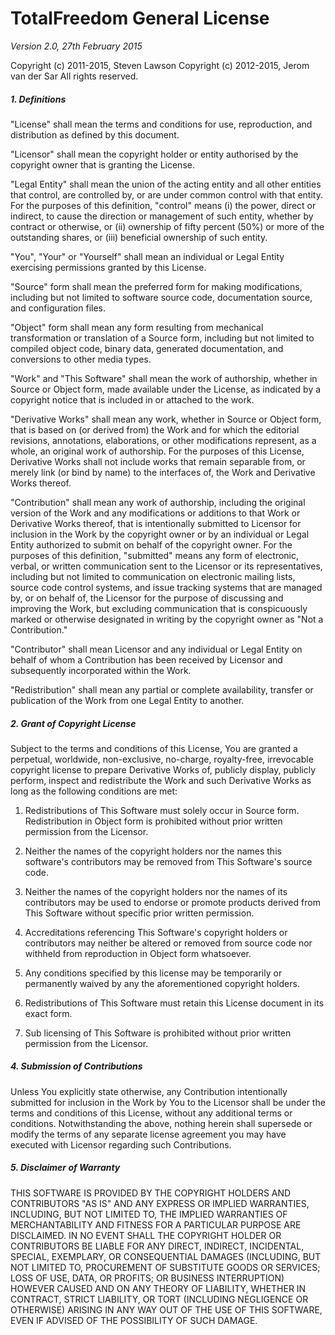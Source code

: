 # TotalFreedom General License #
_Version 2.0, 27th February 2015_

Copyright (c) 2011-2015, Steven Lawson
Copyright (c) 2012-2015, Jerom van der Sar
All rights reserved.

##### 1. Definitions #####
"License" shall mean the terms and conditions for use, reproduction, and distribution as defined by this document.

"Licensor" shall mean the copyright holder or entity authorised by the copyright owner that is granting the License.

"Legal Entity" shall mean the union of the acting entity and all other entities that control, are controlled by, or are under common control with that entity. For the purposes of this definition, "control" means (i) the power, direct or indirect, to cause the direction or management of such entity, whether by contract or otherwise, or (ii) ownership of fifty percent (50%) or more of the outstanding shares, or (iii) beneficial ownership of such entity.

"You", "Your" or "Yourself" shall mean an individual or Legal Entity exercising permissions granted by this License.

"Source" form shall mean the preferred form for making modifications, including but not limited to software source code, documentation source, and configuration files.

"Object" form shall mean any form resulting from mechanical transformation or translation of a Source form, including but not limited to compiled object code, binary data, generated documentation, and conversions to other media types.

"Work" and "This Software" shall mean the work of authorship, whether in Source or Object form, made available under the License, as indicated by a copyright notice that is included in or attached to the work.

"Derivative Works" shall mean any work, whether in Source or Object form, that is based on (or derived from) the Work and for which the editorial revisions, annotations, elaborations, or other modifications represent, as a whole, an original work of authorship. For the purposes of this License, Derivative Works shall not include works that remain separable from, or merely link (or bind by name) to the interfaces of, the Work and Derivative Works thereof.

"Contribution" shall mean any work of authorship, including the original version of the Work and any modifications or additions to that Work or Derivative Works thereof, that is intentionally submitted to Licensor for inclusion in the Work by the copyright owner or by an individual or Legal Entity authorized to submit on behalf of the copyright owner. For the purposes of this definition, "submitted" means any form of electronic, verbal, or written communication sent to the Licensor or its representatives, including but not limited to communication on electronic mailing lists, source code control systems, and issue tracking systems that are managed by, or on behalf of, the Licensor for the purpose of discussing and improving the Work, but excluding communication that is conspicuously marked or otherwise designated in writing by the copyright owner as "Not a Contribution."

"Contributor" shall mean Licensor and any individual or Legal Entity on behalf of whom a Contribution has been received by Licensor and subsequently incorporated within the Work.

"Redistribution" shall mean any partial or complete availability, transfer or publication of the Work from one Legal Entity to another.

##### 2. Grant of Copyright License #####
 Subject to the terms and conditions of this License, You are granted a perpetual, worldwide, non-exclusive, no-charge, royalty-free, irrevocable copyright license to prepare Derivative Works of, publicly display, publicly perform, inspect and redistribute the Work and such Derivative Works as long as the following conditions are met:

1. Redistributions of This Software must solely occur in Source form. Redistribution in Object form is prohibited without prior written permission from the Licensor.

2. Neither the names of the copyright holders nor the names this software's contributors may be removed from This Software's source code. 

3. Neither the names of the copyright holders nor the names of its contributors may be used to endorse or promote products derived from This Software without specific prior written permission.

4. Accreditations referencing This Software's copyright holders or contributors may neither be altered or removed from source code nor withheld from reproduction in Object form whatsoever.

5. Any conditions specified by this license may be temporarily or permanently waived by any the aforementioned copyright holders.

6. Redistributions of This Software must retain this License document in its exact form.

7. Sub licensing of This Software is prohibited without prior written permission from the Licensor.

##### 4. Submission of Contributions #####
Unless You explicitly state otherwise, any Contribution intentionally submitted for inclusion in the Work by You to the Licensor shall be under the terms and conditions of this License, without any additional terms or conditions. Notwithstanding the above, nothing herein shall supersede or modify the terms of any separate license agreement you may have executed with Licensor regarding such Contributions.

##### 5. Disclaimer of Warranty #####
THIS SOFTWARE IS PROVIDED BY THE COPYRIGHT HOLDERS AND CONTRIBUTORS "AS IS" AND ANY EXPRESS OR IMPLIED WARRANTIES, INCLUDING, BUT NOT LIMITED TO, THE IMPLIED WARRANTIES OF MERCHANTABILITY AND FITNESS FOR A PARTICULAR PURPOSE ARE DISCLAIMED. IN NO EVENT SHALL THE COPYRIGHT HOLDER OR CONTRIBUTORS BE LIABLE FOR ANY DIRECT, INDIRECT, INCIDENTAL, SPECIAL, EXEMPLARY, OR CONSEQUENTIAL DAMAGES (INCLUDING, BUT NOT LIMITED TO, PROCUREMENT OF SUBSTITUTE GOODS OR SERVICES; LOSS OF USE, DATA, OR PROFITS; OR BUSINESS INTERRUPTION) HOWEVER CAUSED AND ON ANY THEORY OF LIABILITY, WHETHER IN CONTRACT, STRICT LIABILITY, OR TORT (INCLUDING NEGLIGENCE OR OTHERWISE) ARISING IN ANY WAY OUT OF THE USE OF THIS SOFTWARE, EVEN IF ADVISED OF THE POSSIBILITY OF SUCH DAMAGE.
